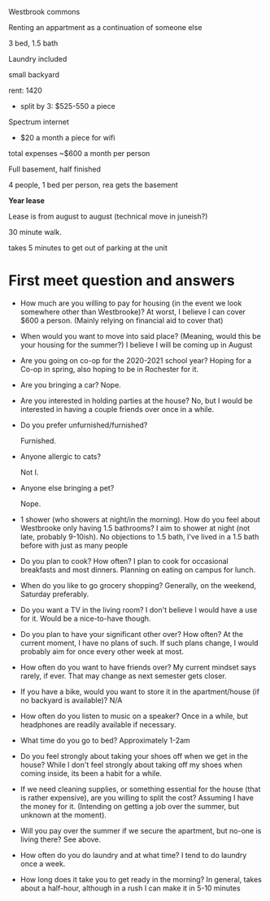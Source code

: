 Westbrook commons

Renting an appartment as a continuation of someone else

3 bed, 1.5 bath

Laundry included

small backyard

rent: 1420

-   split by 3: $525-550 a piece

Spectrum internet

-   $20 a month a piece for wifi



total expenses ~$600 a month per person

Full basement, half finished

4 people, 1 bed per person, rea gets the basement



**Year lease**

Lease is from august to august (technical move in juneish?)



30 minute walk.

takes 5 minutes to get out of parking at the unit



# First meet question and answers

-   How much are you willing to pay for housing (in the event we look somewhere other than Westbrooke)?
    At worst, I believe I can cover $600 a person. (Mainly relying on financial aid to cover that)

-   When would you want to move into said place? (Meaning, would this be your housing for the summer?)
    I believe I will be coming up in August

-   Are you going on co-op for the 2020-2021 school year? 
    Hoping for a Co-op in spring, also hoping to be in Rochester for it.

-   Are you bringing a car?
    Nope.

-   Are you interested in holding parties at the house?
    No, but I would be interested in having a couple friends over once in a while.

-   Do you prefer unfurnished/furnished?

    Furnished.

-   Anyone allergic to cats?

    Not I.

-   Anyone else bringing a pet?

    Nope.

-   1 shower (who showers at night/in the morning). How do you feel about Westbrooke only having 1.5 bathrooms?
    I aim to shower at night (not late, probably 9-10ish). No objections to 1.5 bath, I've lived in a 1.5 bath before with just as many people

-   Do you plan to cook? How often?
    I plan to cook for occasional breakfasts and most dinners. Planning on eating on campus for lunch.

-   When do you like to go grocery shopping?
    Generally, on the weekend, Saturday preferably.

-   Do you want a TV in the living room?
    I don't believe I would have a use for it. Would be a nice-to-have though.

-   Do you plan to have your significant other over? How often? 
    At the current moment, I have no plans of such. If such plans change, I would probably aim for once every other week at most.

-   How often do you want to have friends over? 
    My current mindset says rarely, if ever. That may change as next semester gets closer.

-   If you have a bike, would you want to store it in the apartment/house (if no backyard is available)? 
    N/A

-   How often do you listen to music on a speaker? 
    Once in a while, but headphones are readily available if necessary.

-   What time do you go to bed?
    Approximately 1-2am

-   Do you feel strongly about taking your shoes off when we get in the house? 
    While I don't feel strongly about taking off my shoes when coming inside, its been a habit for a while.

-   If we need cleaning supplies, or something essential for the house (that is rather expensive), are you willing to split the cost?
    Assuming I have the money for it. (Intending on getting a job over the summer, but unknown at the moment).

-   Will you pay over the summer if we secure the apartment, but no-one is living there? 
    See above. 

-   How often do you do laundry and at what time?
    I tend to do laundry once a week. 

-   How long does it take you to get ready in the morning? 
    In general, takes about a half-hour, although in a rush I can make it in 5-10 minutes



